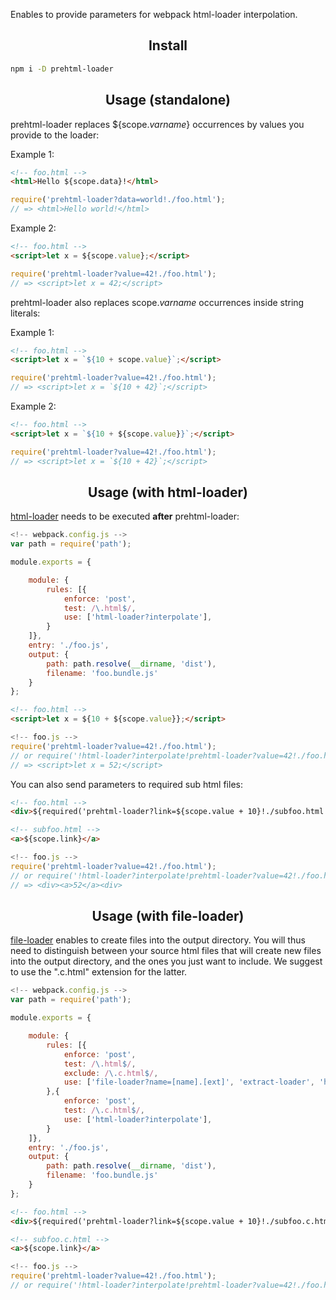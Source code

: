 Enables to provide parameters for webpack html-loader interpolation.

<h2 align="center">Install</h2>

```bash
npm i -D prehtml-loader
```

<h2 align="center">Usage (standalone)</h2>

prehtml-loader replaces ${scope.*varname*} occurrences by values you provide to the loader:

Example 1:
```html
<!-- foo.html -->
<html>Hello ${scope.data}!</html>
```

```js
require('prehtml-loader?data=world!./foo.html');
// => <html>Hello world!</html>
```

Example 2:
```html
<!-- foo.html -->
<script>let x = ${scope.value};</script>
```

```js
require('prehtml-loader?value=42!./foo.html');
// => <script>let x = 42;</script>
```

prehtml-loader also replaces scope.*varname* occurrences inside string literals:

Example 1:
```html
<!-- foo.html -->
<script>let x = `${10 + scope.value}`;</script>
```

```js
require('prehtml-loader?value=42!./foo.html');
// => <script>let x = `${10 + 42}`;</script>
```

Example 2:
```html
<!-- foo.html -->
<script>let x = `${10 + ${scope.value}}`;</script>
```

```js
require('prehtml-loader?value=42!./foo.html');
// => <script>let x = `${10 + 42}`;</script>
```

<h2 align="center">Usage (with html-loader)</h2>

<a href='https://github.com/webpack-contrib/html-loader'>html-loader</a> needs to be executed **after** prehtml-loader:

```js
<!-- webpack.config.js -->
var path = require('path');

module.exports = {

	module: {
		rules: [{
			enforce: 'post',
			test: /\.html$/,
			use: ['html-loader?interpolate'],
		}
	]},
	entry: './foo.js',
	output: {
		path: path.resolve(__dirname, 'dist'),
		filename: 'foo.bundle.js'
	}
};
```

```html
<!-- foo.html -->
<script>let x = ${10 + ${scope.value}};</script>
```

```js
<!-- foo.js -->
require('prehtml-loader?value=42!./foo.html');
// or require('!html-loader?interpolate!prehtml-loader?value=42!./foo.html');
// => <script>let x = 52;</script>
```

You can also send parameters to required sub html files:
```html
<!-- foo.html -->
<div>${required('prehtml-loader?link=${scope.value + 10}!./subfoo.html')}</div>
```

```html
<!-- subfoo.html -->
<a>${scope.link}</a>
```

```js
<!-- foo.js -->
require('prehtml-loader?value=42!./foo.html');
// or require('!html-loader?interpolate!prehtml-loader?value=42!./foo.html');
// => <div><a>52</a><div>
```

<h2 align="center">Usage (with file-loader)</h2>

<a href='https://github.com/webpack-contrib/file-loader'>file-loader</a> enables to create files into the output directory.
You will thus need to distinguish between your source html files that will create new files into the output directory, and the ones you just want to include. We suggest to use the ".c.html" extension for the latter.


```js
<!-- webpack.config.js -->
var path = require('path');

module.exports = {

	module: {
		rules: [{
			enforce: 'post',
			test: /\.html$/,
			exclude: /\.c.html$/,
			use: ['file-loader?name=[name].[ext]', 'extract-loader', 'html-loader?interpolate'],
		},{
			enforce: 'post',
			test: /\.c.html$/,
			use: ['html-loader?interpolate'],
		}
	]},
	entry: './foo.js',
	output: {
		path: path.resolve(__dirname, 'dist'),
		filename: 'foo.bundle.js'
	}
};
```

```html
<!-- foo.html -->
<div>${required('prehtml-loader?link=${scope.value + 10}!./subfoo.c.html')}</div>
```

```html
<!-- subfoo.c.html -->
<a>${scope.link}</a>
```

```js
<!-- foo.js -->
require('prehtml-loader?value=42!./foo.html');
// or require('!html-loader?interpolate!prehtml-loader?value=42!./foo.html');
```